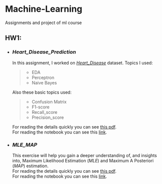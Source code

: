 # Machine-Learning
Assignments and project of ml course

## **HW1**:

* ### ***Heart_Disease_Prediction***
    In this assignment, I worked on [*Heart_Disease*](https://www.kaggle.com/johnsmith88/heart-disease-dataset) dataset.
    Topics I used:
    > * EDA
    > * Perceptron
    > * Naive Bayes
    
    Also these basic topics used:
    > * Confusion Matrix
    > * F1-score
    > * Recall_score
    > * Precision_score

    For reading the details quickly you can see [this pdf](https://github.com/Amirreza81/Machine-Learning/blob/main/HW1/Heart_Disease_Prediction.pdf).<br _>
    For reading the notebook you can see this [link](https://github.com/Amirreza81/Machine-Learning/blob/main/HW1/Heart_Disease_Prediction.ipynb).
    <br _>

* ### ***MLE_MAP***
    This exercise will help you gain a deeper understanding of, and insights into, Maximum Likelihood Estimation (*MLE*) and Maximum A Posteriori (*MAP*) estimation.
    <br _> For reading the details quickly you can see [this pdf](https://github.com/Amirreza81/Machine-Learning/blob/main/HW1/MLE_MAP.pdf).<br _>
    For reading the notebook you can see this [link](https://github.com/Amirreza81/Machine-Learning/blob/main/HW1/MLE_MAP.ipynb).

